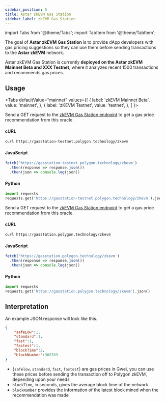 ```yaml
---
sidebar_position: 5
title: Astar zkEVM Gas Station
sidebar_label: zkEVM Gas Station
---
```


import Tabs from '@theme/Tabs';
import TabItem from '@theme/TabItem';

The goal of **Astar zkEVM Gas Station** is to provide dApp developers with gas pricing suggestions so they can use them before sending transactions to the **Astar zkEVM** network. 

Astar zkEVM Gas Station is currently **deployed on the Astar zkEVM Mainnet Beta and XXX Testnet**, where it analyzes recent 1500 transactions and recommends gas prices.

## Usage

<Tabs
  defaultValue="mainnet"
  values={[
    { label: 'zkEVM Mainnet Beta', value: 'mainnet', },
    { label: 'zKEVM Testnet', value: 'testnet', },
  ]
}>

<TabItem value="testnet">

Send a GET request to the [zkEVM Gas Station endpoint](https://gasstation-testnet.polygon.technology/zkevm) to get a gas price recommendation from this oracle.

#### cURL

```bash
curl https://gasstation-testnet.polygon.technology/zkevm
```

#### JavaScript

```javascript
fetch('https://gasstation-testnet.polygon.technology/zkevm')
  .then(response => response.json())
  .then(json => console.log(json))
```

#### Python

```python
import requests
requests.get('https://gasstation-testnet.polygon.technology/zkevm').json()
```

</TabItem>

<TabItem value="mainnet">

Send a GET request to the [zkEVM Gas Station endpoint](https://gasstation.polygon.technology/zkevm) to get a gas price recommendation from this oracle.

#### cURL

```bash
curl https://gasstation.polygon.technology/zkevm
```

#### JavaScript

```javascript
fetch('https://gasstation.polygon.technology/zkevm')
  .then(response => response.json())
  .then(json => console.log(json))
```

#### Python

```python
import requests
requests.get('https://gasstation.polygon.technology/zkevm').json()
```

</TabItem>
</Tabs>

## Interpretation

An example JSON response will look like this.

```json
{
    "safeLow":1,
    "standard":1,
    "fast":1,
    "fastest":1,
    "blockTime":2,
    "blockNumber":308789
}
```

- {`safelow`, `standard`, `fast`, `fastest`} are gas prices in Gwei, you can use these prices before sending the transaction off to Polygon zkEVM, depending upon your needs
- `blockTime`, in seconds, gives the average block time of the network
- `blockNumber` provides the information of the latest block mined when the recommendation was made
